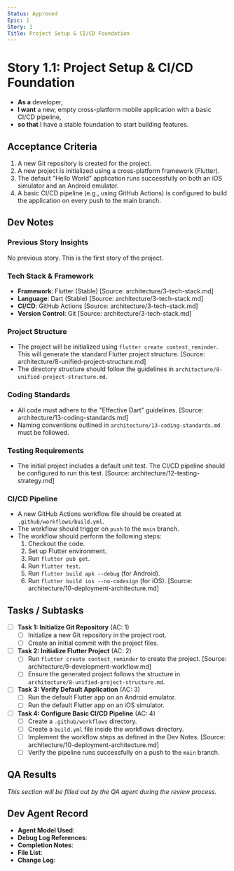 ```yaml
---
Status: Approved
Epic: 1
Story: 1
Title: Project Setup & CI/CD Foundation
---
```


# Story 1.1: Project Setup & CI/CD Foundation

*   **As a** developer,
*   **I want** a new, empty cross-platform mobile application with a basic CI/CD pipeline,
*   **so that** I have a stable foundation to start building features.

## Acceptance Criteria

1.  A new Git repository is created for the project.
2.  A new project is initialized using a cross-platform framework (Flutter).
3.  The default "Hello World" application runs successfully on both an iOS simulator and an Android emulator.
4.  A basic CI/CD pipeline (e.g., using GitHub Actions) is configured to build the application on every push to the main branch.

## Dev Notes

### Previous Story Insights

No previous story. This is the first story of the project.

### Tech Stack & Framework

*   **Framework**: Flutter (Stable) [Source: architecture/3-tech-stack.md]
*   **Language**: Dart (Stable) [Source: architecture/3-tech-stack.md]
*   **CI/CD**: GitHub Actions [Source: architecture/3-tech-stack.md]
*   **Version Control**: Git [Source: architecture/3-tech-stack.md]

### Project Structure

*   The project will be initialized using `flutter create contest_reminder`. This will generate the standard Flutter project structure. [Source: architecture/8-unified-project-structure.md]
*   The directory structure should follow the guidelines in `architecture/8-unified-project-structure.md`.

### Coding Standards

*   All code must adhere to the "Effective Dart" guidelines. [Source: architecture/13-coding-standards.md]
*   Naming conventions outlined in `architecture/13-coding-standards.md` must be followed.

### Testing Requirements

*   The initial project includes a default unit test. The CI/CD pipeline should be configured to run this test. [Source: architecture/12-testing-strategy.md]

### CI/CD Pipeline

*   A new GitHub Actions workflow file should be created at `.github/workflows/build.yml`.
*   The workflow should trigger on `push` to the `main` branch.
*   The workflow should perform the following steps:
    1.  Checkout the code.
    2.  Set up Flutter environment.
    3.  Run `flutter pub get`.
    4.  Run `flutter test`.
    5.  Run `flutter build apk --debug` (for Android).
    6.  Run `flutter build ios --no-codesign` (for iOS).
[Source: architecture/10-deployment-architecture.md]

## Tasks / Subtasks

*   [ ] **Task 1: Initialize Git Repository** (AC: 1)
    *   [ ] Initialize a new Git repository in the project root.
    *   [ ] Create an initial commit with the project files.
*   [ ] **Task 2: Initialize Flutter Project** (AC: 2)
    *   [ ] Run `flutter create contest_reminder` to create the project. [Source: architecture/9-development-workflow.md]
    *   [ ] Ensure the generated project follows the structure in `architecture/8-unified-project-structure.md`.
*   [ ] **Task 3: Verify Default Application** (AC: 3)
    *   [ ] Run the default Flutter app on an Android emulator.
    *   [ ] Run the default Flutter app on an iOS simulator.
*   [ ] **Task 4: Configure Basic CI/CD Pipeline** (AC: 4)
    *   [ ] Create a `.github/workflows` directory.
    *   [ ] Create a `build.yml` file inside the workflows directory.
    *   [ ] Implement the workflow steps as defined in the Dev Notes. [Source: architecture/10-deployment-architecture.md]
    *   [ ] Verify the pipeline runs successfully on a push to the `main` branch.

## QA Results

_This section will be filled out by the QA agent during the review process._

## Dev Agent Record

*   **Agent Model Used**:
*   **Debug Log References**:
*   **Completion Notes**:
*   **File List**:
*   **Change Log**:
